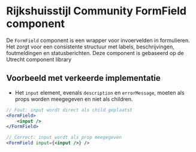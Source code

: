 # Rijkshuisstijl Community FormField component

De `FormField` component is een wrapper voor invoervelden in formulieren. Het zorgt voor een consistente structuur met labels, beschrijvingen, foutmeldingen en statusberichten. Deze component is gebaseerd op de Utrecht component library

## Voorbeeld met verkeerde implementatie

- Het `input` element, evenals `description` en `errorMessage`, moeten als props worden meegegeven en niet als children.

```jsx
// Fout: input wordt direct als child geplaatst
<FormField>
    <input />
</FormField>

// Correct: input wordt als prop meegegeven
<FormField input={<input />} />
```
